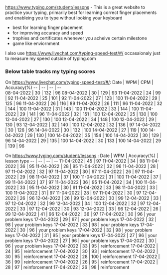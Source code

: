 
https://www.typing.com/student/lessons - This is a great website to practice your typing, primarily best for learning correct finger placements and enableing you to type without looking your keyboard  

- best for learning finger placement
- for improving accuracy and speed
- trophies and certificates whenever you acheive certain milestone
- game like enviornment

I also use https://www.livechat.com/typing-speed-test/#/ occasaionaly just to measure my speed outside of typing.com  

### Below table tracks my typing scores  
On https://www.livechat.com/typing-speed-test/#/:
Date | WPM | CPM | Accuracy(%)
-- | -- | -- | --  
08-04-2022 | 30 | 132 | 96
08-04-2022 | 30 | 129 | 93
11-04-2022 | 24 | 99 | 92
11-04-2022 | 25 | 101 | 92
11-04-2022 | 27 | 123 | 100
11-04-2022 | 29 | 125 | 96
11-04-2022 | 26 | 116 | 89
11-04-2022 | 26 | 111 | 96
11-04-2022 | 32 | 144 | 100
11-04-2022 | 31 | 143 | 100
11-04-2022 | 33 | 144 | 100
11-04-2022 | 29 | 141 | 96
11-04-2022 | 32 | 151 | 100
12-04-2022 | 25 | 130 | 100
12-04-2022 | 27 | 130 | 100
12-04-2022 | 34 | 148 | 100
12-04-2022 | 29 | 130 | 93
12-04-2022 | 32 | 140 | 100
12-04-2022 | 32 | 136 | 97
14-04-2022 | 30 | 126 | 96
14-04-2022 | 30 | 132 | 100
14-04-2022 | 27 | 119 | 100
14-04-2022 | 29 | 130 | 100
14-04-2022 | 35 | 154 | 100
14-04-2022 | 30 | 129 | 96
14-04-2022 | 29 | 135 | 100
14-04-2022 | 30 | 133 | 100
14-04-2022 | 29 | 139 | 96


On https://www.typing.com/student/lessons :
Date | WPM | Accuracy(%) | lesson type
-- | -- | -- | --
11-04-2022 | 45 | 97
11-04-2022 | 34 | 98
11-04-2022 | 36 | 95
11-04-2022 | 28 | 95
11-04-2022 | 32 | 96
11-04-2022 | 28 | 97
11-04-2022 | 32 | 97
11-04-2022 | 30 | 97
11-04-2022 | 26 | 97
11-04-2022 | 29 | 98
11-04-2022 | 37 | 100
11-04-2022 | 31 | 100
11-04-2022 | 37 | 99
11-04-2022 | 37 | 97
11-04-2022 | 36 | 95
11-04-2022 | 34 | 100
11-04-2022 | 33 | 95
11-04-2022 | 30 | 91
11-04-2022 | 33 | 98
11-04-2022 | 33 | 100
11-04-2022 | 31 | 97
11-04-2022 | 28 | 97
11-04-2022 | 30 | 97
12-04-2022 | 26 | 96
12-04-2022 | 26 | 99
12-04-2022 | 30 | 99
12-04-2022 | 33 | 97
12-04-2022 | 32 | 99
12-04-2022 | 34 | 100
12-04-2022 | 32 | 97
12-04-2022 | 33 | 97
12-04-2022 | 30 | 93
12-04-2022 | 33 | 96
12-04-2022 | 26 | 99
12-04-2022 | 41 | 96
12-04-2022 | 36 | 97
17-04-2022 | 30 | 96 | your problem keys
17-04-2022 | 29 | 97 | your problem keys
17-04-2022 | 32 | 98 | your problem keys
17-04-2022 | 33 | 98 | your problem keys
17-04-2022 | 30 | 96 | your problem keys
17-04-2022 | 32 | 98 | your problem keys
17-04-2022 | 31 | 95 | your problem keys
17-04-2022 | 27 | 96 | your problem keys
17-04-2022 | 27 | 96 | your problem keys
17-04-2022 | 30 | 96 | your problem keys
17-04-2022 | 33 | 95 | reinforcement
17-04-2022 | 24 | 95 | reinforcement
17-04-2022 | 30 | 93 | reinforcement
17-04-2022 | 30 | 95 | reinforcement
17-04-2022 | 28 | 100 | reinforcement
17-04-2022 | 36 | 99 | reinforcement
17-04-2022 | 26 | 95 | reinforcement
17-04-2022 | 28 | 97 | reinforcement
17-04-2022 | 26 | 98 | reinforcement
